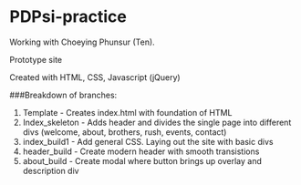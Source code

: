 # PDPsi-practice
Working with Choeying Phunsur (Ten).

Prototype site

Created with HTML, CSS, Javascript (jQuery)

###Breakdown of branches:
1. Template - Creates index.html with foundation of HTML
2. Index_skeleton - Adds header and divides the single page into different divs (welcome, about, brothers, rush, events, contact)
3. index_build1 - Add general CSS. Laying out the site with basic divs
4. header_build - Create modern header with smooth transistions
5. about_build - Create modal where button brings up overlay and description div
